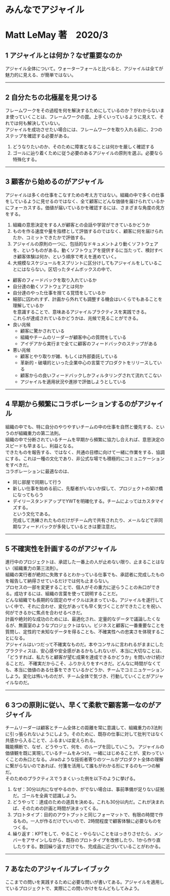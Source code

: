 # みんなでアジャイル

# Matt LeMay 著　2020/3

## 1 アジャイルとは何か？なぜ重要なのか

アジャイル全体について。ウォーターフォールと比べると、アジャイルは全てが魅力的に見える、が簡単ではない。

---

## 2 自分たちの北極星を見つける

フレームワークをその過程を何を解決するためにしているのか？がわからないまま使っていくことは、フレームワークの罠。上手くいっているように見えて、それでは何も解決していない。  
アジャイルを成功させたい場合には、フレームワークを取り入れる前に、2つのステップを確認する必要がある。  
1.  どうなりたいのか、そのために障害となることは何かを厳しく確認する
1.  ゴールに辿り着くために従う必要のあるアジャイルの原則を選ぶ。必要なら特殊化する。

---

## 3 顧客から始めるのがアジャイル

アジャイルは多くの仕事をこなすための考え方ではない。組織の中で多くの仕事をしているように見せるのではなく、全て顧客にどんな価値を届けられているかにフォーカスする。価値が届いているかを確認するには、さまざまな角度の見方をする。  
1. 組織の意思決定をする人が顧客との会話や学習ができているかどうか
1. ものを作る速度や量を指標として評価するのではなく、顧客に何を届けられたか、コミットできたかで評価する。
1. アジャイルの原則の一つに、包括的なドキュメントより動くソフトウェアを、というものがある。動くソフトウェアを提供するに当たって、検討すべき顧客体験は何か、という順序で考えを進めていく。
1. 大規模なスケジュールをスプリントに区分けしてもアジャイルをしていることにはならない。区切ったタイムボックスの中で、
 - 顧客のフィードバックを取り入れているか
 - 自分達の動くソフトウェアとは何か
 - 自分達のやった仕事を捨てる覚悟をしているか
 - 細部に囚われすず、計画から外れても調整する機会はいくらでもあることを理解しているか  
を意識することで、意味あるアジャイルプラクティスを実践できる。  
これらが達成されているかどうかは、兆候で見ることができる。
 - 良い兆候 
   - 顧客に驚かされている
   - 組織やチームのリーダーが顧客中心の質問をしている
   - アイデアから実行まで全てに顧客のフィードバックのステップがある  
- 悪い兆候
   - 顧客とやり取りが雑、もしくは外部委託している
   - 革新的・破壊的といった企業中心の言葉でプロダクトをリリースしている
   - 顧客からの良いフィードバックしかフィルタリングされて流れてこない
   - アジャイルを適用状況や進捗で評価しようとしている

---

## 4 早期から頻繁にコラボレーションするのがアジャイル

組織の中でも、特に自分のやりやすいチームの中の仕事を自然と優先する、というのが組織重力の第二法則。  
組織の中で分断されているチームを早期から頻繁に協力し合えれば、意思決定のスピードも早まるし、利益となる。  
できたものを報告する、ではなく、共通の目標に向けて一緒に作業をする、協調にする。これは一種の文化であり、非公式な場でも積極的にコミュニケーションをすべきだ。  
コラボレーションに最適なのは、
 - 同じ部屋で同期して行う
 - 新しい仕事を始める前に、先駆者がいないか探して、プロジェクトの架け橋になってもらう
 - デイリースタンドアップでYWTを明確化する。チームによってはカスタマイズする。  
という文化である。  
完成して洗練されたものだけがチーム内で共有されたり、メールなどで非同期なフィードバックが多発しているときは要注意だ。

--- 

## 5 不確実性を計画するのがアジャイル

進行中のプロジェクトは、承認した一番上の人が止めない限り、止まることはない（組織重力の第三法則）。  
組織の実行者が絶対に失敗するとわかっている仕事でも、承認者に完成したものを報告して納得させているだけでは何も止まらない。  
プロセスの一部を変更することで、個人がその重力に逆らうことの糸口ができる。成功するには、組織の言葉を使って説明することだ。  
どんな組織でも長期的な固定のサイクルは決まっている。アジャイルを遂行していく中で、それに合わせ、変化があっても早く気づくことができたことを祝い、何ができるかに焦点を合わせるべきだ。  
計画や絶対的な成功のためには、最適化され、定量的なデータで議論したくなるが、無菌室のようなプロジェクトはない。ビジネスと顧客に一番重要なことを質問し、定性的で未知なデータを得ることも、不確実性への忠実さを体現することになる。  
アジャイルはいつだって不確実なものだ。本やコンサルに言われるがままにしたプラクティスは、安心感や安全感があるかもしれないが、本当に大切なことは、「どうすれば、私たちと顧客が望む成果を達成できるかどうか」を問いかけ続けることだ。
不確実だからこそ、ふりかえりをすべきだ。どんなに時間がなくても、本当に価値のある仕事をできているかどうか、チームでコミニュケーションしよう。変化は怖いものだが、チーム全体で気づき、行動していくことがアジャイルなのだ。

---

## 6 3つの原則に従い、早くて柔軟で顧客第一なのがアジャイル

チームリーダーは顧客とチーム全体との距離を常に意識して、組織重力の3法則に引っ張られないようにしよう。そのために、既存の仕事に対して批判ではなく共感から入ることで、ふるまいは変えられる。  
職能横断で、なぜ、どうやって、何を、のループを回していこう。 アジャイルの価値観を既に実現しているチームをみつけ。一緒にはじめることが、変わっていくことの糸口となる。Jiraのような技術者寄りのツールがプロダクト全体の理解に繋がらないのであれば、付箋を活用して誰もがわかる形にするのも一つの解だ。  
そのためのプラクティスでうまくいった例を以下のように挙げる。
1. なぜ：30分以内になぜやるのか、がでない場合は、事前準備が足りない証拠だ。ゴールを全員で認識しよう。
1. どうやって：達成のための道具を決める。これも30分以内だ。これが決まれば、そのための計画と時間が決まってくる。
1. プロトタイプ：目的のアウトプットと同じフォーマットで、有限の時間で作るもの。一人が作るだけでいいので、2時間程度で顧客体験に必要なものをつくる。
1. 繰り返す：KPTをして、やること・やらないことをはっきりさせたら、メンバーをアサインしながら、既存のプロトタイプを改修したり、1から作り直したりする。数回繰り返すだけでも、完成品に近づいていることがわかる。

---

## 7 あなたのアジャイルプレイブック

ここまでの問いを実践するために必要な問いが書いてある。アジャイルを適用しているプロジェクトで、実際にこの問いかけをなんどもしてみよう。
